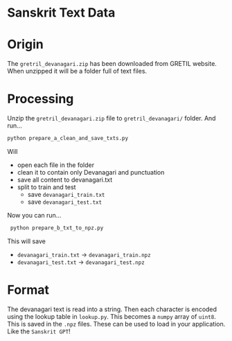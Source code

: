 # Sanskrit Text Data

# Origin
The `gretril_devanagari.zip` has been downloaded from GRETIL website. 
When unzipped it will be a folder full of text files. 

# Processing
Unzip the `gretril_devanagari.zip` file to `gretril_devanagari/` folder. And run...

```bash
python prepare_a_clean_and_save_txts.py 
```
Will 
 - open each file in the folder
 - clean it to contain only Devanagari and punctuation
 - save all content to devanagari.txt
 - split to train and test
   - save `devanagari_train.txt`
   - save `devanagari_test.txt`

Now you can run...
```bash
 python prepare_b_txt_to_npz.py
```

This will save 
- `devanagari_train.txt` → `devanagari_train.npz`
- `devanagari_test.txt` → `devanagari_test.npz`

# Format

The devanagari text is read into a string. Then each character is encoded using the lookup table in `lookup.py`.
This becomes a `numpy` array of `uint8`. This is saved in the `.npz` files. 
These can be used to load in your application. 
Like the `Sanskrit GPT`!
